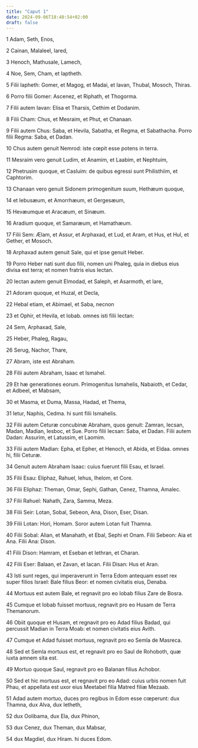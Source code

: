 ```yaml
---
title: "Caput 1"
date: 2024-09-06T18:40:54+02:00
draft: false
---
```




1 Adam, Seth, Enos,

2 Cainan, Malaleel, Iared,

3 Henoch, Mathusale, Lamech,

4 Noe, Sem, Cham, et Iaptheth.

5 Filii Iapheth: Gomer, et Magog, et Madai, et Iavan, Thubal, Mosoch, Thiras.

6 Porro filii Gomer: Ascenez, et Riphath, et Thogorma.

7 Filii autem Iavan: Elisa et Tharsis, Cethim et Dodanim.

8 Filii Cham: Chus, et Mesraim, et Phut, et Chanaan.

9 Filii autem Chus: Saba, et Hevila, Sabatha, et Regma, et Sabathacha. Porro filii Regma: Saba, et Dadan.

10 Chus autem genuit Nemrod: iste cœpit esse potens in terra.

11 Mesraim vero genuit Ludim, et Anamim, et Laabim, et Nephtuim,

12 Phetrusim quoque, et Casluim: de quibus egressi sunt Philisthiim, et Caphtorim.

13 Chanaan vero genuit Sidonem primogenitum suum, Hethæum quoque,

14 et Iebusæum, et Amorrhæum, et Gergesæum,

15 Hevæumque et Aracæum, et Sinæum.

16 Aradium quoque, et Samaræum, et Hamathæum.

17 Filii Sem: Ælam, et Assur, et Arphaxad, et Lud, et Aram, et Hus, et Hul, et Gether, et Mosoch.

18 Arphaxad autem genuit Sale, qui et ipse genuit Heber.

19 Porro Heber nati sunt duo filii, nomen uni Phaleg, quia in diebus eius divisa est terra; et nomen fratris eius Iectan.

20 Iectan autem genuit Elmodad, et Saleph, et Asarmoth, et Iare,

21 Adoram quoque, et Huzal, et Decla,

22 Hebal etiam, et Abimael, et Saba, necnon

23 et Ophir, et Hevila, et Iobab. omnes isti filii Iectan:

24 Sem, Arphaxad, Sale,

25 Heber, Phaleg, Ragau,

26 Serug, Nachor, Thare,

27 Abram, iste est Abraham.

28 Filii autem Abraham, Isaac et Ismahel.

29 Et hæ generationes eorum. Primogenitus Ismahelis, Nabaioth, et Cedar, et Adbeel, et Mabsam,

30 et Masma, et Duma, Massa, Hadad, et Thema,

31 Ietur, Naphis, Cedma. hi sunt filii Ismahelis.

32 Filii autem Ceturæ concubinæ Abraham, quos genuit: Zamran, Iecsan, Madan, Madian, Iesboc, et Sue. Porro filii Iecsan: Saba, et Dadan. Filii autem Dadan: Assurim, et Latussim, et Laomim.

33 Filii autem Madian: Epha, et Epher, et Henoch, et Abida, et Eldaa. omnes hi, filii Ceturæ.

34 Genuit autem Abraham Isaac: cuius fuerunt filii Esau, et Israel.

35 Filii Esau: Eliphaz, Rahuel, Iehus, Ihelom, et Core.

36 Filii Eliphaz: Theman, Omar, Sephi, Gathan, Cenez, Thamna, Amalec.

37 Filii Rahuel: Nahath, Zara, Samma, Meza.

38 Filii Seir: Lotan, Sobal, Sebeon, Ana, Dison, Eser, Disan.

39 Filii Lotan: Hori, Homam. Soror autem Lotan fuit Thamna.

40 Filii Sobal: Alian, et Manahath, et Ebal, Sephi et Onam. Filii Sebeon: Aia et Ana. Filii Ana: Dison.

41 Filii Dison: Hamram, et Eseban et Iethran, et Charan.

42 Filii Eser: Balaan, et Zavan, et Iacan. Filii Disan: Hus et Aran.

43 Isti sunt reges, qui imperaverunt in Terra Edom antequam esset rex super filios Israel: Bale filius Beor: et nomen civitatis eius, Denaba.

44 Mortuus est autem Bale, et regnavit pro eo Iobab filius Zare de Bosra.

45 Cumque et Iobab fuisset mortuus, regnavit pro eo Husam de Terra Themanorum.

46 Obiit quoque et Husam, et regnavit pro eo Adad filius Badad, qui percussit Madian in Terra Moab: et nomen civitatis eius Avith.

47 Cumque et Adad fuisset mortuus, regnavit pro eo Semla de Masreca.

48 Sed et Semla mortuus est, et regnavit pro eo Saul de Rohoboth, quæ iuxta amnem sita est.

49 Mortuo quoque Saul, regnavit pro eo Balanan filius Achobor.

50 Sed et hic mortuus est, et regnavit pro eo Adad: cuius urbis nomen fuit Phau, et appellata est uxor eius Meetabel filia Matred filiæ Mezaab.

51 Adad autem mortuo, duces pro regibus in Edom esse cœperunt: dux Thamna, dux Alva, dux Ietheth,

52 dux Oolibama, dux Ela, dux Phinon,

53 dux Cenez, dux Theman, dux Mabsar,

54 dux Magdiel, dux Hiram. hi duces Edom.

